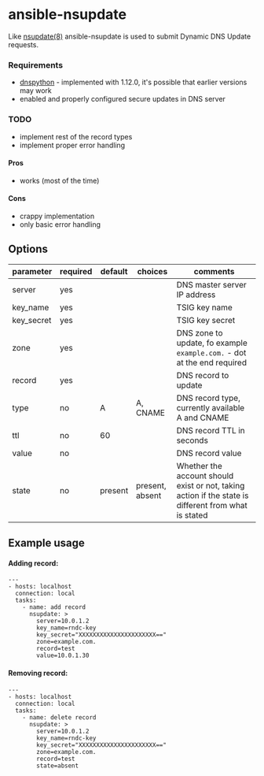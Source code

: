 # ansible-nsupdate
Like [nsupdate(8)](http://linux.die.net/man/8/nsupdate) ansible-nsupdate is used to submit Dynamic DNS Update requests.

### Requirements
  * [dnspython](http://www.dnspython.org/) - implemented with 1.12.0, it's possible that earlier versions may work
  * enabled and properly configured secure updates in DNS server

### TODO
  * implement rest of the record types
  * implement proper error handling

#### Pros
  * works (most of the time)

#### Cons
  * crappy implementation
  * only basic error handling

## Options

parameter | required | default | choices | comments
--------- | -------- | ------- | ------- | --------
server | yes | | | DNS master server IP address
key_name | yes | | | TSIG key name
key_secret | yes | | | TSIG key secret
zone | yes | | | DNS zone to update, fo example `example.com.` - dot at the end required
record | yes | | | DNS record to update
type | no | A | A, CNAME | DNS record type, currently available A and CNAME
ttl | no | 60 | | DNS record TTL in seconds
value | no | | | DNS record value
state | no | present | present, absent | Whether the account should exist or not, taking action if the state is different from what is stated

## Example usage

#### Adding record:
    ---
    - hosts: localhost
      connection: local
      tasks:
        - name: add record
          nsupdate: >
            server=10.0.1.2
            key_name=rndc-key
            key_secret="XXXXXXXXXXXXXXXXXXXXXX=="
            zone=example.com.
            record=test
            value=10.0.1.30

#### Removing record:
    ---
    - hosts: localhost
      connection: local
      tasks:
        - name: delete record
          nsupdate: >
            server=10.0.1.2
            key_name=rndc-key
            key_secret="XXXXXXXXXXXXXXXXXXXXXX=="
            zone=example.com.
            record=test
            state=absent
